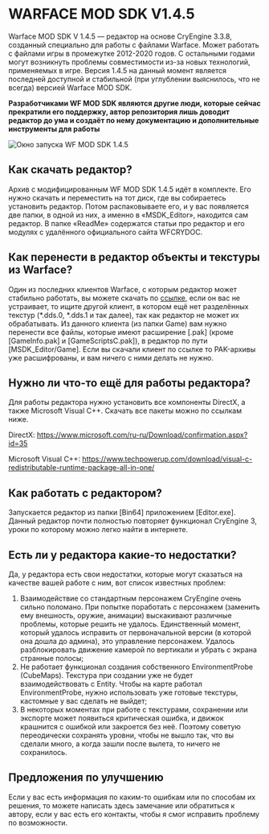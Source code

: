 # WARFACE MOD SDK V1.4.5

Warface MOD SDK V 1.4.5 — редактор на основе CryEngine 3.3.8, созданный специально для работы с файлами Warface. Может работать с файлами игры в промежутке 2012-2020 годов. С остальными годами могут возникнуть проблемы совместимости из-за новых технологий, применяемых в игре. Версия 1.4.5 на данный момент является последней доступной и стабильной (при углублении выяснилось, что не всегда) версией Warface MOD SDK. 

**Разработчиками WF MOD SDK являются другие люди, которые сейчас прекратили его поддержку, автор репозитория лишь доводит редактор до ума и создаёт по нему документацию и дополнительные инструменты для работы**

![Окно запуска WF MOD SDK 1.4.5](https://github.com/user-attachments/assets/f20b97e8-47dd-4ab4-a3ec-ff0caa293714)

## Как скачать редактор?

Архив с модифицированным WF MOD SDK 1.4.5 идёт в комплекте. Его нужно скачать и переместить на тот диск, где вы собираетесь установить редактор. Потом распаковываете его, и у вас появляется две папки, в одной из них, а именно в «MSDK_Editor», находится сам редактор. В папке «ReadMe» содержатся статьи про редактор и его модулях с удалённого официального сайта WFCRYDOC.

## Как перенести в редактор объекты и текстуры из Warface?

Один из последних клиентов Warface, с которым редактор может стабильно работать, вы можете скачать по [ссылке](https://drive.google.com/file/d/1grepEDHBVGQL9PHTg8w_T2e0DXndHLg3), если он вас не устраивает, то ищите другой клиент, в котором ещё нет разделённых текстур (*.dds.0, *.dds.1 и так далее), так как редактор не может их обрабатывать. Из данного клиента (из папки Game) вам нужно перенести все файлы, которые имеют расширение \[.pak\] (кроме \[GameInfo.pak\] и \[GameScriptsC.pak\]), в редактор по пути \[MSDK_Editor/Game\]. Если вы скачали клиент по ссылке то PAK-архивы уже расшифрованы, и вам ничего с ними делать не нужно.

## Нужно ли что-то ещё для работы редактора?

Для работы редактора нужно установить все компоненты DirectX, а также Microsoft Visual C++. Скачать все пакеты можно по ссылкам ниже.

DirectX: https://www.microsoft.com/ru-ru/Download/confirmation.aspx?id=35

Microsoft Visual C++: https://www.techpowerup.com/download/visual-c-redistributable-runtime-package-all-in-one/

## Как работать с редактором?

Запускается редактор из папки \[Bin64\] приложением \[Editor.exe\]. Данный редактор почти полностью повторяет функционал CryEngine 3, уроки по которому можно легко найти в интернете.

## Есть ли у редактора какие-то недостатки?

Да, у редактора есть свои недостатки, которые могут сказаться на качестве вашей работе с ним, вот список известных проблем:
1. Взаимодействие со стандартным персонажем CryEngine очень сильно поломано. При попытке поработать с персонажем (заменить ему внешность, оружие, анимации) выскакивают различные проблемы, которые решить не удалось. Единственный момент, который удалось исправить от первоначальной версии (в которой она дошла до админа), это управление персонажем. Удалось разблокировать движение камерой по вертикали и убрать с экрана странные полосы;
2. Не работает функционал создания собственного EnvironmentProbe (CubeMaps). Текстура при создании уже не будет взаимодействовать с Entity. Чтобы на карте работал EnvironmentProbe, нужно использовать уже готовые текстуры, кастомные у вас сделать не выйдет;
3. В некоторых моментах при работе с текстурами, сохранении или экспорте может появиться критическая ошибка, и движок крашнится с ошибкой или закроется без неё. Поэтому советую переодически сохранять уровни, чтобы не вышло так, что вы сделали много, а когда зашли после вылета, то ничего не сохранилось.

## Предложения по улучшению

Если у вас есть информация по каким-то ошибкам или по способам их решения, то можете написать здесь замечание или обратиться к автору, если у вас есть его контакты, чтобы я смог исправить проблему по возможности.

